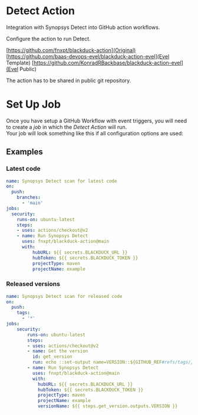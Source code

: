 # Detect Action

Integration with Synopsys Detect into GitHub action workflows.

Configure the action to run Detect.

[https://github.com/fnxpt/blackduck-action](Original)
[https://github.com/baas-devops-evel/blackduck-action-evel](Evel Template)
[https://github.com/KonradRBackbase/blackduck-action-evel](Evel Public)

The action has to be shared in public git repository.

# Set Up Job

Once you have setup a GitHub Workflow with event triggers, you will need to create a _job_ in which the _Detect Action_ will run.  
Your job will look something like this if all configuration options are used:

## Examples

### Latest code

```yaml
name: Synopsys Detect scan for latest code
on:
  push:
    branches:    
      - 'main'
jobs:
  security:
    runs-on: ubuntu-latest
    steps:
    - uses: actions/checkout@v2
    - name: Run Synopsys Detect
      uses: fnxpt/blackduck-action@main
      with:
          hubURL: ${{ secrets.BLACKDUCK_URL }}
          hubToken: ${{ secrets.BLACKDUCK_TOKEN }}
          projectType: maven
          projectName: example
```

### Released versions

```yaml
name: Synopsys Detect scan for released code
on:
  push:
    tags:
      - '*'
jobs:
    security:
        runs-on: ubuntu-latest
        steps:
        - uses: actions/checkout@v2
        - name: Get the version
          id: get_version
          run: echo ::set-output name=VERSION::${GITHUB_REF#refs/tags/}
        - name: Run Synopsys Detect
          uses: fnxpt/blackduck-action@main
          with:
            hubURL: ${{ secrets.BLACKDUCK_URL }}
            hubToken: ${{ secrets.BLACKDUCK_TOKEN }}
            projectType: maven
            projectName: example
            versionName: ${{ steps.get_version.outputs.VERSION }}
```
